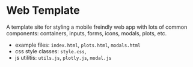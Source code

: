 # Web Template

A template site for styling a mobile freindly web app with lots of common
components: containers, inputs, forms, icons, modals, plots, etc.  

- example files: `index.html`, `plots.html`, `modals.html`
- css style classes: `style.css`,
- js utilitis: `utils.js`, `plotly.js`, `modal.js`
